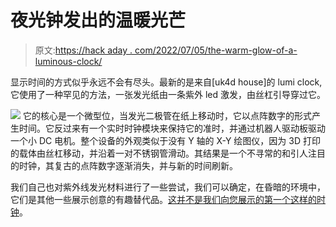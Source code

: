 # 夜光钟发出的温暖光芒

> 原文:[https://hack aday . com/2022/07/05/the-warm-glow-of-a-luminous-clock/](https://hackaday.com/2022/07/05/the-warm-glow-of-a-luminous-clock/)

显示时间的方式似乎永远不会有尽头。最新的是来自[uk4d house]的 lumi clock,它使用了一种罕见的方法，一张发光纸由一条紫外 led 激发，由丝杠引导穿过它。

[![](../Images/5e4ab75c56c97cccd6834c7164cd45ca.png)](https://hackaday.com/wp-content/uploads/2022/07/uv-clock-thumbnail.jpg) 它的核心是一个微型位，当发光二极管在纸上移动时，它以点阵数字的形式产生时间。它反过来有一个实时时钟模块来保持它的准时，并通过机器人驱动板驱动一个小 DC 电机。整个设备的外观类似于没有 Y 轴的 X-Y 绘图仪，因为 3D 打印的载体由丝杠移动，并沿着一对不锈钢管滑动。其结果是一个不寻常的和引人注目的时钟，其复古的点阵数字逐渐消失，并与新的时间刷新。

我们自己也对紫外线发光材料进行了一些尝试，我们可以确定，在昏暗的环境中，它们是其他一些展示创意的有趣替代品。[这并不是我们向您展示的第一个这样的时钟](https://hackaday.com/2012/11/09/laser-charged-glowing-display/)。